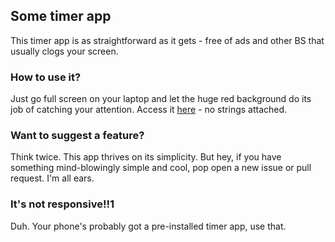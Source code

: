 ## Some timer app

This timer app is as straightforward as it gets - free of ads and other BS that
usually clogs your screen.

### How to use it?

Just go full screen on your laptop and let the huge red background do its job of
catching your attention. Access it [here](https://timer.itsmattch.com/) - no
strings attached.

### Want to suggest a feature?

Think twice. This app thrives on its simplicity. But hey, if you have something
mind-blowingly simple and cool, pop open a new issue or pull request. I'm all
ears.

### It's not responsive!!1

Duh. Your phone's probably got a pre-installed timer app, use that.